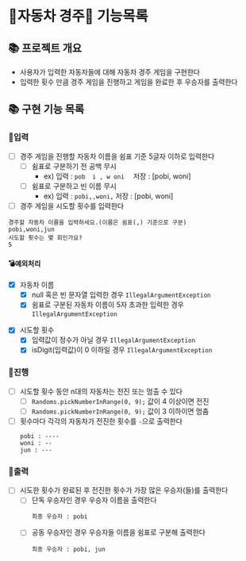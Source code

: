 # 🚗자동차 경주🚗 기능목록

## 📚 프로젝트 개요

- 사용자가 입력한 자동차들에 대해 자동차 경주 게임을 구현한다
- 입력한 횟수 만큼 경주 게임을 진행하고 게임을 완료한 후 우승자를 출력한다

## 📚 구현 기능 목록

### 💫입력

- [ ] 경주 게임을 진행할 자동차 이름을 쉼표 기준 5글자 이하로 입력한다
  - [ ] 쉼표로 구분하기 전 공백 무시
    - ex) 입력 : `pob  i , w oni  ` 저장 : [pobi, woni]
  - [ ] 쉼표로 구분하고 빈 이름 무시
    - ex) 입력 : `pobi,,woni,` 저장 : [pobi, woni]

- [ ] 경주 게임을 시도할 횟수를 입력한다

```
경주할 자동차 이름을 입력하세요.(이름은 쉼표(,) 기준으로 구분)
pobi,woni,jun
시도할 횟수는 몇 회인가요?
5
```

#### 💣예외처리

- [x] 자동차 이름
  - [x] null 혹은 빈 문자열 입력한 경우 `IllegalArgumentException`
  <!-- - [ ] 구분자인 쉼표 입력하지 않은 경우 `IllegalArgumentException` -->
  - [x] 쉼표로 구분된 자동차 이름이 5자 초과한 입력한 경우 `IllegalArgumentException`

[//]: # (    - [ ] 중복된 자동차 이름 입력한 경우 `IllegalArgumentException`)

- [x] 시도할 횟수
  - [x] 입력값이 정수가 아닐 경우 `IllegalArgumentException`
  - [x] isDigit(입력값)이 0 이하일 경우 `IllegalArgumentException`

### 💫진행

- [ ] 시도할 횟수 동안 n대의 자동차는 전진 또는 멈출 수 있다
  - [ ] `Randoms.pickNumberInRange(0, 9);` 값이 4 이상이면 전진
  - [ ] `Randoms.pickNumberInRange(0, 9);` 값이 3 이하이면 멈춤
- [ ] 횟수마다 각각의 자동차가 전진한 횟수를 `-`으로 출력한다
  ```
  pobi : ----
  woni : --
  jun : ---
  ```

### 💫출력

- [ ] 시도한 횟수가 완료된 후 전진한 횟수가 가장 많은 우승자(들)를 출력한다
  - [ ] 단독 우승자인 경우 우승자 이름을 출력한다
    ```
    최종 우승자 : pobi
    ```
  - [ ] 공동 우승자인 경우 우승자들 이름을 쉼표로 구분해 출력한다
    ```
    최종 우승자 : pobi, jun
    ```
